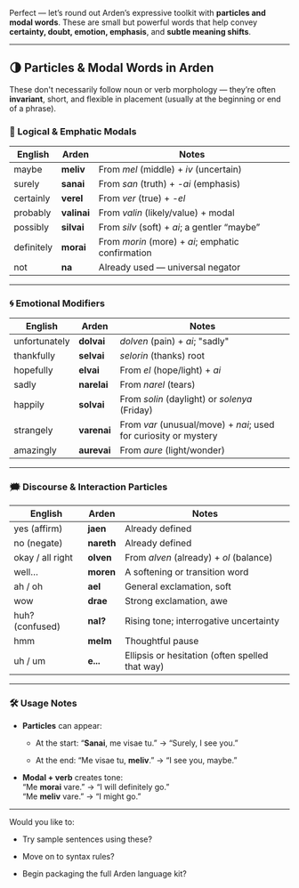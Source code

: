 Perfect — let’s round out Arden’s expressive toolkit with **particles and modal words**. These are small but powerful words that help convey **certainty, doubt, emotion, emphasis**, and **subtle meaning shifts**.

---

## **🌗 Particles & Modal Words in Arden**

These don't necessarily follow noun or verb morphology — they’re often **invariant**, short, and flexible in placement (usually at the beginning or end of a phrase).

### **🔸 Logical & Emphatic Modals**

| English | Arden | Notes |
| ----- | ----- | ----- |
| maybe | **meliv** | From *mel* (middle) \+ *iv* (uncertain) |
| surely | **sanai** | From *san* (truth) \+ *\-ai* (emphasis) |
| certainly | **verel** | From *ver* (true) \+ *\-el* |
| probably | **valinai** | From *valin* (likely/value) \+ modal |
| possibly | **silvai** | From *silv* (soft) \+ *ai*; a gentler “maybe” |
| definitely | **morai** | From *morin* (more) \+ *ai*; emphatic confirmation |
| not | **na** | Already used — universal negator |

---

### **🌀 Emotional Modifiers**

| English | Arden | Notes |
| ----- | ----- | ----- |
| unfortunately | **dolvai** | *dolven* (pain) \+ *ai*; "sadly" |
| thankfully | **selvai** | *selorin* (thanks) root |
| hopefully | **elvai** | From *el* (hope/light) \+ *ai* |
| sadly | **narelai** | From *narel* (tears) |
| happily | **solvai** | From *solin* (daylight) or *solenya* (Friday) |
| strangely | **varenai** | From *var* (unusual/move) \+ *nai*; used for curiosity or mystery |
| amazingly | **aurevai** | From *aure* (light/wonder) |

---

### **🗯️ Discourse & Interaction Particles**

| English | Arden | Notes |
| ----- | ----- | ----- |
| yes (affirm) | **jaen** | Already defined |
| no (negate) | **nareth** | Already defined |
| okay / all right | **olven** | From *alven* (already) \+ *ol* (balance) |
| well… | **moren** | A softening or transition word |
| ah / oh | **ael** | General exclamation, soft |
| wow | **drae** | Strong exclamation, awe |
| huh? (confused) | **nal?** | Rising tone; interrogative uncertainty |
| hmm | **melm** | Thoughtful pause |
| uh / um | **e...** | Ellipsis or hesitation (often spelled that way) |

---

### **🛠️ Usage Notes**

* **Particles** can appear:

  * At the start: “**Sanai**, me visae tu.” → “Surely, I see you.”

  * At the end: “Me visae tu, **meliv**.” → “I see you, maybe.”

* **Modal \+ verb** creates tone:  
   “Me **morai** vare.” → “I will definitely go.”  
   “Me **meliv** vare.” → “I might go.”

---

Would you like to:

* Try sample sentences using these?

* Move on to syntax rules?

* Begin packaging the full Arden language kit?

